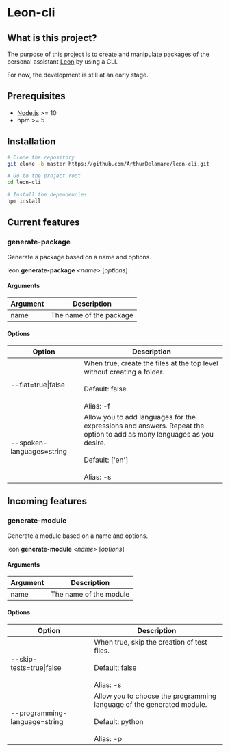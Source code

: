 # Leon-cli

## What is this project?
The purpose of this project is to create and manipulate packages of the personal assistant [Leon](https://github.com/leon-ai/leon) by using a CLI. 

For now, the development is still at an early stage.

## Prerequisites
- [Node.js](https://nodejs.org/en/) >= 10
- npm >= 5

## Installation
```bash
# Clone the repository
git clone -b master https://github.com/ArthurDelamare/leon-cli.git

# Go to the project root
cd leon-cli

# Install the dependencies
npm install
```

## Current features
### generate-package
Generate a package based on a name and options.

leon **generate-package** *\<name\>* \[*options*\]

#### Arguments
Argument | Description
------------ | -------------
name | The name of the package

#### Options
Option | Description
------------ | -------------
--flat=true\|false | When true, create the files at the top level without creating a folder.<br><br>Default: false<br><br>Alias: -f
--spoken-languages=string | Allow you to add languages for the expressions and answers. Repeat the option to add as many languages as you desire.<br><br>Default: \['en'\]<br><br>Alias: -s

## Incoming features
### generate-module
Generate a module based on a name and options.

leon **generate-module** *\<name\>* \[*options*\]

#### Arguments
Argument | Description
------------ | -------------
name | The name of the module

#### Options
Option | Description
------------ | -------------
--skip-tests=true\|false | When true, skip the creation of test files.<br><br>Default: false<br><br>Alias: -s
--programming-language=string | Allow you to choose the programming language of the generated module.<br><br>Default: python<br><br>Alias: -p
